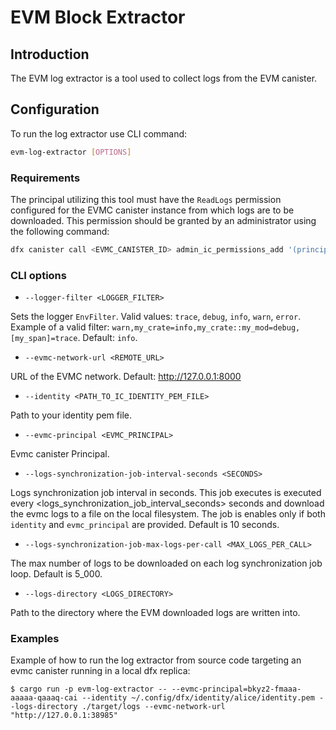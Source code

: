 # EVM Block Extractor

## Introduction

The EVM log extractor is a tool used to collect logs from the EVM canister. 

## Configuration

To run the log extractor use CLI command:
```bash
evm-log-extractor [OPTIONS]
```

### Requirements

The principal utilizing this tool must have the `ReadLogs` permission configured for the EVMC canister instance from which logs are to be downloaded. This permission should be granted by an administrator using the following command: 

```bash
dfx canister call <EVMC_CANISTER_ID> admin_ic_permissions_add '(principal "<LOG_EXTRACTOR_PRINCIPAL_ID>", vec {variant { ReadLogs }})' --network ic
```

### CLI options

- `--logger-filter <LOGGER_FILTER>`

Sets the logger `EnvFilter`. Valid values: `trace`, `debug`, `info`, `warn`, `error`. Example of a valid filter: `warn,my_crate=info,my_crate::my_mod=debug,[my_span]=trace`. Default: `info`.

- `--evmc-network-url <REMOTE_URL>`

URL of the EVMC network.
Default: http://127.0.0.1:8000

- `--identity <PATH_TO_IC_IDENTITY_PEM_FILE>`

Path to your identity pem file.

- `--evmc-principal <EVMC_PRINCIPAL>`

Evmc canister Principal.

- `--logs-synchronization-job-interval-seconds <SECONDS>`

Logs synchronization job interval in seconds.
This job executes is executed every <logs_synchronization_job_interval_seconds> seconds and download the 
evmc logs to a file on the local filesystem. The job is enables only if both `identity` and `evmc_principal` are provided.
Default is 10 seconds.

- `--logs-synchronization-job-max-logs-per-call <MAX_LOGS_PER_CALL>`

The max number of logs to be downloaded on each log synchronization job loop.
Default is 5_000.

- `--logs-directory <LOGS_DIRECTORY>`

Path to the directory where the EVM downloaded logs are written into.


### Examples

Example of how to run the log extractor from source code targeting an evmc canister running in a local dfx replica:

`$ cargo run -p evm-log-extractor -- --evmc-principal=bkyz2-fmaaa-aaaaa-qaaaq-cai --identity ~/.config/dfx/identity/alice/identity.pem --logs-directory ./target/logs --evmc-network-url "http://127.0.0.1:38985"`
